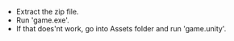- Extract the zip file.
- Run 'game.exe'.
- If that does'nt work, go into Assets folder and run 'game.unity'.
